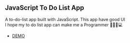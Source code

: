 ## JavaScript To Do List App

A to-do-list app built with JavaScript. This app have good UI \
I hope my to do list app can make me a Programmer 👨🏻‍💻💻
* <a href="https://hbbiiiii-to-do-list.netlify.app/">DEMO</a>